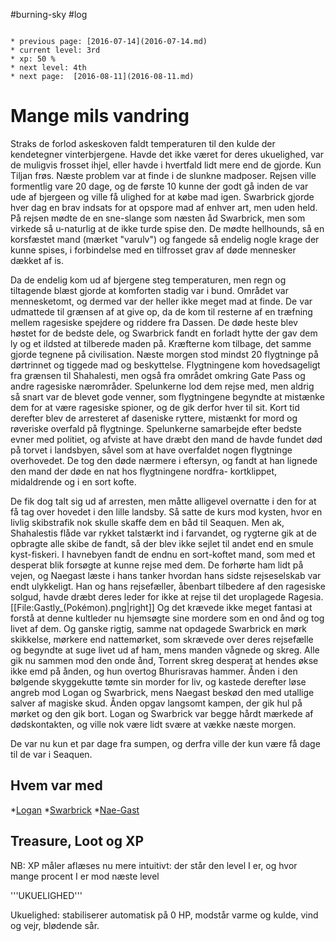 #burning-sky #log

```ad-info

* previous page: [2016-07-14](2016-07-14.md)
* current level: 3rd
* xp: 50 %
* next level: 4th
* next page:  [2016-08-11](2016-08-11.md) 
```

# Mange mils vandring  
Straks de forlod askeskoven faldt temperaturen til den kulde der kendetegner vinterbjergene. Havde det ikke været for deres ukuelighed, var de muligvis frosset ihjel, eller havde i hvertfald lidt mere end de gjorde. Kun Tiljan frøs. Næste problem var at finde i de slunkne madposer. Rejsen ville formentlig vare 20 dage, og de første 10 kunne der godt gå inden de var ude af bjergeen og ville få ulighed for at købe mad igen. Swarbrick gjorde hver dag en brav indsats for at opspore mad af enhver art, men uden held. På rejsen mødte de en sne-slange som næsten åd Swarbrick, men som virkede så u-naturlig at de ikke turde spise den. De mødte hellhounds, så en korsfæstet mand (mærket "varulv") og fangede så endelig nogle krage der kunne spises, i forbindelse med en tilfrosset grav af døde mennesker dækket af is.
Da de endelig kom ud af bjergene steg temperaturen, men regn og tiltagende blæst gjorde at komforten stadig var i bund. Området var mennesketomt, og dermed var der heller ikke meget mad at finde. De var udmattede til grænsen af at give op, da de kom til resterne af en træfning mellem ragesiske spejdere og riddere fra Dassen. De døde heste blev høstet for de bedste dele, og Swarbrick fandt en forladt hytte der gav dem ly og et ildsted at tilberede maden på. Kræfterne kom tilbage, det samme gjorde tegnene på civilisation. Næste morgen stod mindst 20 flygtninge på dørtrinnet og tiggede mad og beskyttelse. Flygtningene kom hovedsageligt fra grænsen til Shahalesti, men også fra området omkring Gate Pass og andre ragesiske nærområder. Spelunkerne lod dem rejse med, men aldrig så snart var de blevet gode venner, som flygtningene begyndte at mistænke dem for at være ragesiske spioner, og de gik derfor hver til sit. Kort tid derefter blev de arresteret af daseniske ryttere, mistænkt for mord og røveriske overfald på flygtninge. Spelunkerne samarbejde efter bedste evner med politiet, og afviste at have dræbt den mand de havde fundet død på torvet i landsbyen, såvel som at have overfaldet nogen flygtninge overhovedet. De tog den døde nærmere i eftersyn, og fandt at han lignede den mand der døde en nat hos flygtningene nordfra- kortklippet, midaldrende og i en sort kofte.
De fik dog talt sig ud af arresten, men måtte alligevel overnatte i den for at få tag over hovedet i den lille landsby. Så satte de kurs mod kysten, hvor en livlig skibstrafik nok skulle skaffe dem en båd til Seaquen. Men ak, Shahalestis flåde var rykket talstærkt ind i farvandet, og rygterne gik at de opbragte alle skibe de fandt, så der blev ikke sejlet til andet end en smule kyst-fiskeri. I havnebyen fandt de endnu en sort-koftet mand, som med et desperat blik forsøgte at kunne rejse med dem. De forhørte ham lidt på vejen, og Naegast læste i hans tanker hvordan hans sidste rejseselskab var endt ulykkeligt. Han og hans rejsefæller, åbenbart tilbedere af den ragesiske solgud, havde dræbt deres leder for ikke at rejse til det uroplagede Ragesia.  [[File:Gastly_(Pokémon).png|right]] Og det krævede ikke meget fantasi at forstå at denne kultleder nu hjemsøgte sine mordere som en ond ånd og tog livet af dem. Og ganske rigtig, samme nat opdagede Swarbrick en mørk skikkelse, mørkere end nattemørket, som skrævede over deres rejsefælle og begyndte at suge livet ud af ham, mens manden vågnede og skreg. Alle gik nu sammen mod den onde ånd, Torrent skreg desperat at hendes økse ikke emd på ånden, og hun overtog Bhurisravas hammer. Ånden i den bølgende skyggekutte tømte sin morder for liv, og kastede derefter løse angreb mod Logan og Swarbrick, mens Naegast beskød den med utallige salver af magiske skud. Ånden opgav langsomt kampen, der gik hul på mørket og den gik bort. Logan og Swarbrick var begge hårdt mærkede af dødskontakten, og ville nok være lidt svære at vække næste morgen.
De var nu kun et par dage fra sumpen, og derfra ville der kun være få dage til de var i Seaquen.
## Hvem var med 
*[Logan](Logan.md)
*[Swarbrick](Swarbrick%20Everwood.md)
*[Nae-Gast](Nae-Gast%20Oldknist.md)
## Treasure, Loot og XP 
NB: XP måler aflæses nu mere intuitivt: der står den level I er, og hvor mange procent I er mod næste level
'''UKUELIGHED'''
Ukuelighed: stabiliserer automatisk på 0 HP, modstår varme og kulde, vind og vejr, blødende sår.
